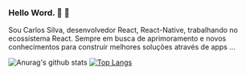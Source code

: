 ### Hello Word.   🚀 🚀

Sou Carlos Silva, desenvolvedor React, React-Native, trabalhando no ecossistema React.
Sempre em busca de aprimoramento e novos conhecimentos para construir melhores soluções através de apps ...

![Anurag's github stats](https://github-readme-stats.vercel.app/api?username=CarlosTeixeira615&show_icons=true&theme=vue-dark )
[![Top Langs](https://github-readme-stats.vercel.app/api/top-langs/?username=CarlosTeixeira615&layout=compact&show_icons=true&theme=vue-dark)](https://github.com/CarlosTeixeira615/github-readme-stats)

